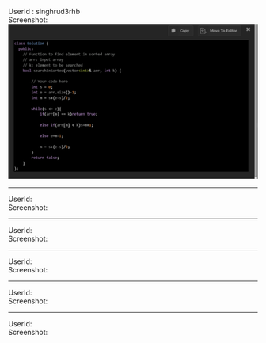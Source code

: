 UserId : singhrud3rhb
<br>
Screenshot: ![Promgram output](https://raw.githubusercontent.com/Rudra2637/image/refs/heads/main/Solution%20.png)
<hr>

UserId:
<br>
Screenshot: 
<hr>

UserId:
<br>
Screenshot:
<hr>

UserId:
<br>
Screenshot:
<hr>

UserId:
<br>
Screenshot:
<hr>

UserId:
<br>
Screenshot: